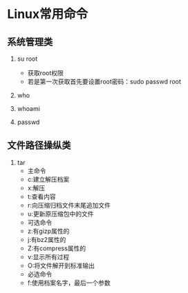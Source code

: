 # Linux常用命令

## 系统管理类

1. su root 
   - 获取root权限
   - 若是第一次获取首先要设置root密码：sudo passwd root

2. who

3. whoami

5. passwd


## 文件路径操纵类
1. tar
	- 主命令
	- c:建立解压档案
	- x:解压
	- t:查看内容
	- r:向压缩归档文件末尾追加文件
	- u:更新原压缩包中的文件
	- 可选命令
	- z:有gizp属性的
	- j:有bz2属性的
	- Z:有compress属性的
	- v:显示所有过程
	- O:将文件解开到标准输出
	- 必选命令
	- f:使用档案名字，最后一个参数
